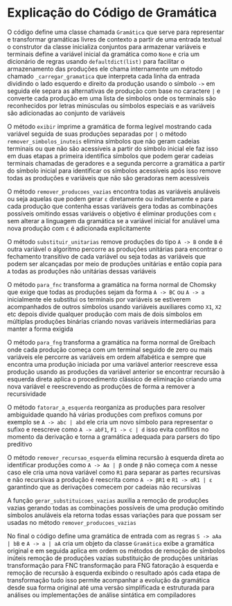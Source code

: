# Explicação do Código de Gramática

O código define uma classe chamada `Gramática` que serve para representar e transformar gramáticas livres de contexto a partir de uma entrada textual o construtor da classe inicializa conjuntos para armazenar variáveis e terminais define a variável inicial da gramática como `None` e cria um dicionário de regras usando `defaultdict(list)` para facilitar o armazenamento das produções ele chama internamente um método chamado `_carregar_gramatica` que interpreta cada linha da entrada dividindo o lado esquerdo e direito da produção usando o símbolo `->` em seguida ele separa as alternativas de produção com base no caractere `|` e converte cada produção em uma lista de símbolos onde os terminais são reconhecidos por letras minúsculas ou símbolos especiais e as variáveis são adicionadas ao conjunto de variáveis

O método `exibir` imprime a gramática de forma legível mostrando cada variável seguida de suas produções separadas por `|` o método `remover_simbolos_inuteis` elimina símbolos que não geram cadeias terminais ou que não são acessíveis a partir do símbolo inicial ele faz isso em duas etapas a primeira identifica símbolos que podem gerar cadeias terminais chamadas de geradores e a segunda percorre a gramática a partir do símbolo inicial para identificar os símbolos acessíveis após isso remove todas as produções e variáveis que não são geradoras nem acessíveis

O método `remover_producoes_vazias` encontra todas as variáveis anuláveis ou seja aquelas que podem gerar `ε` diretamente ou indiretamente e para cada produção que contenha essas variáveis gera todas as combinações possíveis omitindo essas variáveis o objetivo é eliminar produções com `ε` sem alterar a linguagem da gramática se a variável inicial for anulável uma nova produção com `ε` é adicionada explicitamente

O método `substituir_unitarias` remove produções do tipo `A -> B` onde `B` é outra variável o algoritmo percorre as produções unitárias para encontrar o fechamento transitivo de cada variável ou seja todas as variáveis que podem ser alcançadas por meio de produções unitárias e então copia para `A` todas as produções não unitárias dessas variáveis

O método `para_fnc` transforma a gramática na forma normal de Chomsky que exige que todas as produções sejam da forma `A -> BC` ou `A -> a` inicialmente ele substitui os terminais por variáveis se estiverem acompanhados de outros símbolos usando variáveis auxiliares como `X1`, `X2` etc depois divide qualquer produção com mais de dois símbolos em múltiplas produções binárias criando novas variáveis intermediárias para manter a forma exigida

O método `para_fng` transforma a gramática na forma normal de Greibach onde cada produção começa com um terminal seguido de zero ou mais variáveis ele percorre as variáveis em ordem alfabética e sempre que encontra uma produção iniciada por uma variável anterior reescreve essa produção usando as produções da variável anterior se encontrar recursão à esquerda direta aplica o procedimento clássico de eliminação criando uma nova variável e reescrevendo as produções de forma a remover a recursividade

O método `fatorar_a_esquerda` reorganiza as produções para resolver ambiguidade quando há várias produções com prefixos comuns por exemplo se `A -> abc | abd` ele cria um novo símbolo para representar o sufixo e reescreve como `A -> abF1`, `F1 -> c | d` isso evita conflitos no momento da derivação e torna a gramática adequada para parsers do tipo preditivo

O método `remover_recursao_esquerda` elimina recursão à esquerda direta ao identificar produções como `A -> Aα | β` onde `β` não começa com `A` nesse caso ele cria uma nova variável como `R1` para separar as partes recursivas e não recursivas a produção é reescrita como `A -> βR1` e `R1 -> αR1 | ε` garantindo que as derivações comecem por cadeias não recursivas

A função `gerar_substituicoes_vazias` auxilia a remoção de produções vazias gerando todas as combinações possíveis de uma produção omitindo símbolos anuláveis ela retorna todas essas variações para que possam ser usadas no método `remover_producoes_vazias`

No final o código define uma gramática de entrada com as regras `S -> aAa | bB` e `A -> a | aA` cria um objeto da classe `Gramática` exibe a gramática original e em seguida aplica em ordem os métodos de remoção de símbolos inúteis remoção de produções vazias substituição de produções unitárias transformação para FNC transformação para FNG fatoração à esquerda e remoção de recursão à esquerda exibindo o resultado após cada etapa de transformação tudo isso permite acompanhar a evolução da gramática desde sua forma original até uma versão simplificada e estruturada para análises ou implementações de análise sintática em compiladores